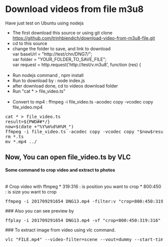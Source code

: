 # Download videos from file m3u8

Have just test on Ubuntu using nodejs <br>

* The first download this source or using git clone https://github.com/trinhbiendich/download-video-from-m3u8-file.git <br>
* cd to this source <br>
* change the folder to save, and link to download <br>
var baseUrl = "http://test/chn/DNG7/"; <br>
var folder = "YOUR_FOLDER_TO_SAVE_FILE"; <br>
var request = http.request('http://test/v.m3u8', function (res) { <br> <br>
* Run nodejs command , npm install <br>
* Run to download by : node index.js <br>
* after download done, cd to videos download folder <br>
* Run "cat * > file_video.ts" <br> <br>
* Convert to mp4 : ffmpeg -i file_video.ts -acodec copy -vcodec copy file_video.mp4
<pre>
cat * > file_video.ts
result=${PWD##*/}
now=$(date +"%Y%m%d%H%M_")
ffmpeg -i file_video.ts -acodec copy -vcodec copy "$now$result.mp4"
rm *.ts
mv *.mp4 ../
</pre>
## Now, You can open file_video.ts by VLC
#### Some command to crop video and extract to photos
<br>
# Crop video with ffmpeg
* 319:316 : is position you want to crop
* 800:450 : is size you want to crop
<pre>
ffmpeg -i 201709291654_DNG13.mp4 -filter:v "crop=800:450:319:316" 201709291654_DNG13_out.mp4
</pre>
### Also you can see preview by
<pre>
ffplay -i 201709291654_DNG13.mp4 -vf "crop=800:450:319:316"
</pre>
### To extract image from video using vlc command.
<pre>
vlc "FILE.mp4" --video-filter=scene --vout=dummy --start-time=0 --stop-time=960 --scene-ratio=10 --scene-path="WHERE_IS_YOU_WANT_TO_SAVE" vlc://quit
<pre>
